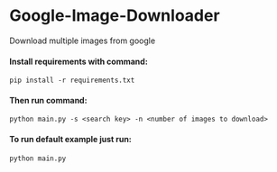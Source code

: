 # Google-Image-Downloader
Download multiple images from google

#### Install requirements with command:
``pip install -r requirements.txt``
#### Then run command:
``python main.py -s <search key> -n <number of images to download>``
#### To run default example just run:
``python main.py``
